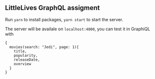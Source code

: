 ## LittleLives GraphQL assigment

Run `yarn` to install packages, `yarn start` to start the server.

The server will be availale on `localhost:4000`, you can test it in GraphiQL with
```
{
  movies(search: "Jedi", page: 1){
    title,
    popularity,
    releaseDate,
    overview
  }
}
```
